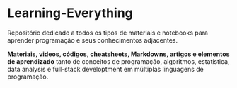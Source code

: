# Learning-Everything

Repositório dedicado a todos os tipos de materiais e notebooks para aprender programação e seus conhecimentos adjacentes. 

**Materiais, videos, códigos, cheatsheets, Markdowns, artigos e elementos de aprendizado** tanto de conceitos de programação, algoritmos, estatística, 
data analysis e full-stack developtment em múltiplas linguagens de programação.
